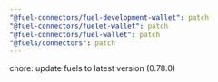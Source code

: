 ```yaml
---
"@fuel-connectors/fuel-development-wallet": patch
"@fuel-connectors/fuelet-wallet": patch
"@fuel-connectors/fuel-wallet": patch
"@fuels/connectors": patch
---
```


chore: update fuels to latest version (0.78.0)
